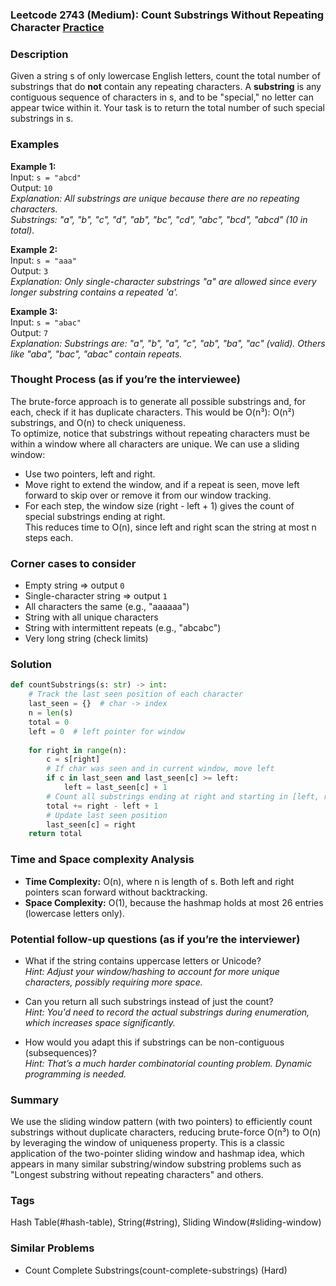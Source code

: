 ### Leetcode 2743 (Medium): Count Substrings Without Repeating Character [Practice](https://leetcode.com/problems/count-substrings-without-repeating-character)

### Description  
Given a string s of only lowercase English letters, count the total number of substrings that do **not** contain any repeating characters. A **substring** is any contiguous sequence of characters in s, and to be "special," no letter can appear twice within it. Your task is to return the total number of such special substrings in s.

### Examples  

**Example 1:**  
Input: `s = "abcd"`  
Output: `10`  
*Explanation: All substrings are unique because there are no repeating characters.  
Substrings: "a", "b", "c", "d", "ab", "bc", "cd", "abc", "bcd", "abcd" (10 in total).*

**Example 2:**  
Input: `s = "aaa"`  
Output: `3`  
*Explanation: Only single-character substrings "a" are allowed since every longer substring contains a repeated 'a'.*

**Example 3:**  
Input: `s = "abac"`  
Output: `7`  
*Explanation: Substrings are:
"a", "b", "a", "c", "ab", "ba", "ac" (valid).
Others like "aba", "bac", "abac" contain repeats.*

### Thought Process (as if you’re the interviewee)  
The brute-force approach is to generate all possible substrings and, for each, check if it has duplicate characters. This would be O(n³): O(n²) substrings, and O(n) to check uniqueness.  
To optimize, notice that substrings without repeating characters must be within a window where all characters are unique. We can use a sliding window:  
- Use two pointers, left and right.  
- Move right to extend the window, and if a repeat is seen, move left forward to skip over or remove it from our window tracking.  
- For each step, the window size (right - left + 1) gives the count of special substrings ending at right.  
This reduces time to O(n), since left and right scan the string at most n steps each.

### Corner cases to consider  
- Empty string ⇒ output `0`  
- Single-character string ⇒ output `1`  
- All characters the same (e.g., "aaaaaa")  
- String with all unique characters  
- String with intermittent repeats (e.g., "abcabc")  
- Very long string (check limits)

### Solution

```python
def countSubstrings(s: str) -> int:
    # Track the last seen position of each character
    last_seen = {}  # char -> index
    n = len(s)
    total = 0
    left = 0  # left pointer for window
    
    for right in range(n):
        c = s[right]
        # If char was seen and in current window, move left
        if c in last_seen and last_seen[c] >= left:
            left = last_seen[c] + 1
        # Count all substrings ending at right and starting in [left, right]
        total += right - left + 1
        # Update last seen position
        last_seen[c] = right
    return total
```

### Time and Space complexity Analysis  

- **Time Complexity:** O(n), where n is length of s. Both left and right pointers scan forward without backtracking.  
- **Space Complexity:** O(1), because the hashmap holds at most 26 entries (lowercase letters only).

### Potential follow-up questions (as if you’re the interviewer)  

- What if the string contains uppercase letters or Unicode?  
  *Hint: Adjust your window/hashing to account for more unique characters, possibly requiring more space.*

- Can you return all such substrings instead of just the count?  
  *Hint: You'd need to record the actual substrings during enumeration, which increases space significantly.*

- How would you adapt this if substrings can be non-contiguous (subsequences)?  
  *Hint: That’s a much harder combinatorial counting problem. Dynamic programming is needed.*

### Summary
We use the sliding window pattern (with two pointers) to efficiently count substrings without duplicate characters, reducing brute-force O(n³) to O(n) by leveraging the window of uniqueness property. This is a classic application of the two-pointer sliding window and hashmap idea, which appears in many similar substring/window substring problems such as "Longest substring without repeating characters" and others.

### Tags
Hash Table(#hash-table), String(#string), Sliding Window(#sliding-window)

### Similar Problems
- Count Complete Substrings(count-complete-substrings) (Hard)
